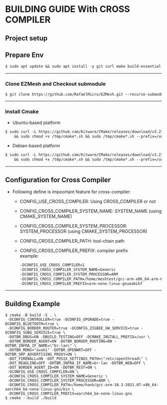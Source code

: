 <!-- markdownlint-disable commands-show-output -->

# BUILDING GUIDE With CROSS COMPILER

## Project setup

## Prepare Env

```markdown
$ sudo apt update && sudo apt install -y git curl make build-essential pkg-config libdbus-1-dev libprotobuf-dev protobuf-compiler
```

---

### Clone EZMesh and Checkout submodule

```markdown
$ git clone https://github.com/RafaelMicro/EZMesh.git --recurse-submodules
```

---

### Install Cmake

- Ubuntu-based platform
  
```markdown
$ sudo curl -L https://github.com/Kitware/CMake/releases/download/v3.21.6/cmake-3.21.6-linux-x86_64.sh --output /tmp/cmake-3.21.6-linux-x86_64.sh \
    && sudo chmod +x /tmp/cmake*.sh && sudo /tmp/cmake*.sh --prefix=/usr/local --skip-license && sudo rm /tmp/cmake*
```

- Debian-based platform
  
```markdown
$ sudo curl -L https://github.com/Kitware/CMake/releases/download/v3.21.6/cmake-3.21.6-linux-aarch64.sh --output /tmp/cmake-3.21.6-linux-aarch64.sh \
    && sudo chmod +x /tmp/cmake*.sh && sudo /tmp/cmake*.sh --prefix=/usr/local --skip-license && sudo rm /tmp/cmake*
```

---

## Configuration for Cross Compiler

- Following define is impoortant feature for cross-compiler:
  - CONFIG_USE_CROSS_COMPILER: Using CROSS_COMPILER or not
  - CONFIG_CROSS_COMPILER_SYSTEM_NAME: SYSTEM_NAME (using CMAKE_SYSTEM_NAME)
  - CONFIG_CROSS_COMPILER_SYSTEM_PROCESSOR: SYSTEM_PROCESSOR (using CMAKE_SYSTEM_PROCESSOR)
  - CONFIG_CROSS_COMPILER_PATH: tool-chain path
  - CONFIG_CROSS_COMPILER_PREFIX: compiler prefix</br>
    example:

    ```markdown
    -DCONFIG_USE_CROSS_COMPILER=1
    -DCONFIG_CROSS_COMPILER_SYSTEM_NAME=Generic
    -DCONFIG_CROSS_COMPILER_SYSTEM_PROCESSOR=ARM
    -DCONFIG_CROSS_COMPILER_PATH=/home/meshtest/gcc-arm-x86_64-arm-none-linux-gnueabihf/bin
    -DCONFIG_CROSS_COMPILER_PREFIX=arm-none-linux-gnueabihf
    ```

---

## Building Example

```!/bin/bash
$ cmake -B build -S . \
 -DCONFIG_CONTROLLER=true -DCONFIG_UPGRADE=true -DCONFIG_BLUETOOTH=true \
 -DCONFIG_BORDER_ROUTER=true -DCONFIG_ZIGBEE_GW_SERVICE=true -DCONFIG_SUBG_SERVICE=true \
 -DOTBR_DBUS=ON -DBUILD_TESTING=OFF -DCMAKE_INSTALL_PREFIX=/usr \
 -DOTBR_BORDER_AGENT=ON -DOTBR_BORDER_ROUTING=ON -DOTBR_INFRA_IF_NAME=\"br-lan\" \
 -DOTBR_MDNS="avahi" -DOTBR_OPENWRT=OFF -DOTBR_SRP_ADVERTISING_PROXY=ON \
 -DOT_FIREWALL=ON -DOT_POSIX_SETTINGS_PATH=\"/etc/openthread\" \
 -DOT_READLINE=OFF -DOTBR_INFRA_IF_NAME=br-lan -DOTBR_WEB=OFF \
 -DOT_BORDER_AGENT_ID=ON -DOTBR_REST=ON \
 -DCONFIG_USE_CROSS_COMPILER=ON \
 -DCONFIG_CROSS_COMPILER_SYSTEM_NAME=Generic \
 -DCONFIG_CROSS_COMPILER_SYSTEM_PROCESSOR=ARM \
 -DCONFIG_CROSS_COMPILER_PATH=/home/hank/gcc-arm-10.3-2021.07-x86_64-aarch64_be-none-linux-gnu/bin \
 -DCONFIG_CROSS_COMPILER_PREFIX=aarch64_be-none-linux-gnu
$ cmake --build ./build
```
